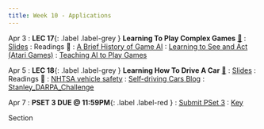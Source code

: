 ```yaml
---
title: Week 10 - Applications
---
```


Apr 3
: **LEC 17**{: .label .label-grey } **Learning To Play Complex Games** [🎥](https://harvard.hosted.panopto.com/Panopto/Pages/Viewer.aspx?id=c4cba6d6-dffd-4aa9-95ac-afa101061924)
  : [Slides](https://canvas.harvard.edu/files/17239080/download?download_frd=1)
: Readings 📖
: [A Brief History of Game AI](https://www.andreykurenkov.com/writing/ai/a-brief-history-of-game-ai/)
: [Learning to See and Act (Atari Games)](https://canvas.harvard.edu/files/17236643/download?download_frd=1)
: [Teaching AI to Play Games](https://canvas.harvard.edu/files/17236644/download?download_frd=1)

Apr 5
: **LEC 18**{: .label .label-grey } **Learning How To Drive A Car** [🎥](https://harvard.hosted.panopto.com/Panopto/Pages/Viewer.aspx?id=46094c16-29d4-44fd-8536-afa101061944)
  : [Slides](https://canvas.harvard.edu/files/17258601/download?download_frd=1)
: Readings 📖
: [NHTSA vehicle safety](https://www.nhtsa.gov/technology-innovation/automated-vehicles-safety)
: [Self-driving Cars Blog](https://sitn.hms.harvard.edu/flash/2017/self-driving-cars-technology-risks-possibilities/)
: [Stanley_DARPA_Challenge](https://canvas.harvard.edu/files/17256330/download?download_frd=1)
  
Apr 7
: **PSET 3 DUE @ 11:59PM**{: .label .label-red }
  : [Submit PSet 3](https://canvas.harvard.edu/courses/115291/assignments/694302)
  : [Key](https://canvas.harvard.edu/files/17311441/download?download_frd=1)

Section
